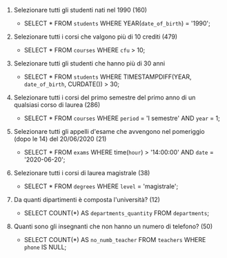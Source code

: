 1. Selezionare tutti gli studenti nati nel 1990 (160)
    - SELECT * FROM `students` WHERE YEAR(`date_of_birth`) = '1990'; 

2. Selezionare tutti i corsi che valgono più di 10 crediti (479)
    - SELECT * FROM `courses` WHERE `cfu` > 10; 

3. Selezionare tutti gli studenti che hanno più di 30 anni
    - SELECT * FROM `students` WHERE TIMESTAMPDIFF(YEAR, `date_of_birth`, CURDATE()) > 30; 
4. Selezionare tutti i corsi del primo semestre del primo anno di un qualsiasi corso di
laurea (286)
    - SELECT * FROM `courses` WHERE `period` = 'I semestre' AND `year` = 1;

5. Selezionare tutti gli appelli d'esame che avvengono nel pomeriggio (dopo le 14) del
20/06/2020 (21)
    - SELECT * FROM `exams` WHERE time(`hour`) > '14:00:00' AND `date` = '2020-06-20'; 

6. Selezionare tutti i corsi di laurea magistrale (38)
    - SELECT * FROM `degrees` WHERE `level` = 'magistrale'; 

7. Da quanti dipartimenti è composta l'università? (12)
    - SELECT COUNT(*) AS `departments_quantity` FROM `departments`; 

8. Quanti sono gli insegnanti che non hanno un numero di telefono? (50)
    - SELECT COUNT(*) AS `no_numb_teacher` FROM `teachers` WHERE `phone` IS NULL; 